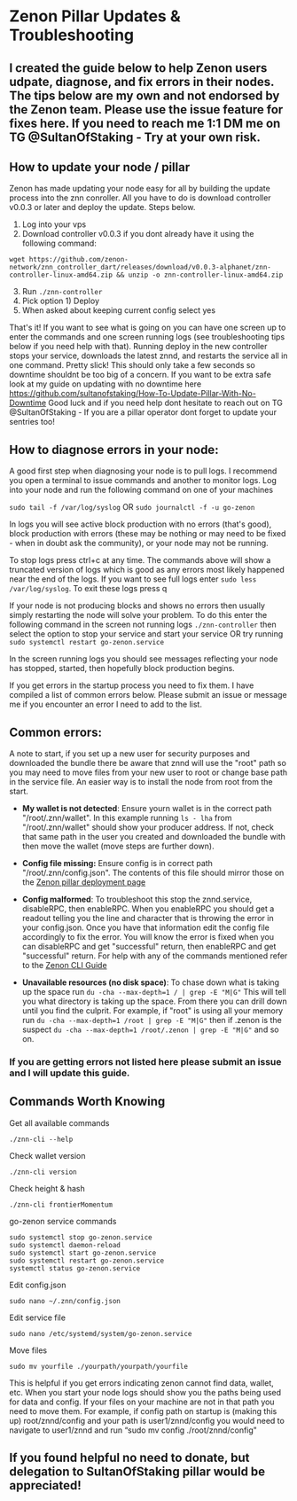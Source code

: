 # Zenon Pillar Updates & Troubleshooting

## I created the guide below to help Zenon users udpate, diagnose, and fix errors in their nodes. The tips below are my own and not endorsed by the Zenon team. Please use the issue feature for fixes here. If you need to reach me 1:1 DM me on TG @SultanOfStaking - Try at your own risk.

## How to update your node / pillar

Zenon has made updating your node easy for all by building the update process into the znn conroller. All you have to do is download controller v0.0.3 or later and deploy the update. Steps below.

1. Log into your vps 
2. Download controller v0.0.3 if you dont already have it using the following command:
```
wget https://github.com/zenon-network/znn_controller_dart/releases/download/v0.0.3-alphanet/znn-controller-linux-amd64.zip && unzip -o znn-controller-linux-amd64.zip
```
3. Run `./znn-controller`
4. Pick option 1) Deploy
5. When asked about keeping current config select yes

That's it! If you want to see what is going on you can have one screen up to enter the commands and one screen running logs (see troubleshooting tips below if you need help with that). Running deploy in the new controller stops your service, downloads the latest znnd, and restarts the service all in one command. Pretty slick! This should only take a few seconds so downtime shouldnt be too big of a concern. If you want to be extra safe look at my guide on updating with no downtime here https://github.com/sultanofstaking/How-To-Update-Pillar-With-No-Downtime Good luck and if you need help dont hesitate to reach out on TG @SultanOfStaking - If you are a pillar operator dont forget to update your sentries too!

## How to diagnose errors in your node:

A good first step when diagnosing your node is to pull logs. I recommend you open a terminal to issue commands and another to monitor logs. Log into your node and run the following command on one of your machines

`sudo tail -f /var/log/syslog` OR `sudo journalctl -f -u go-zenon`

In logs you will see active block production with no errors (that's good), block production with errors (these may be nothing or may need to be fixed - when in doubt ask the community), or your node may not be running. 

To stop logs press ctrl+c at any time. The commands above will show a truncated version of logs which is good as any errors most likely happened near the end of the logs. If you want to see full logs enter `sudo less /var/log/syslog`. To exit these logs press q

If your node is not producing blocks and shows no errors then usually simply restarting the node will solve your problem. To do this enter the following command in the screen not running logs `./znn-controller` then select the option to stop your service and start your service OR try running `sudo systemctl restart go-zenon.service`

In the screen running logs you should see messages reflecting your node has stopped, started, then hopefully block production begins.

If you get errors in the startup process you need to fix them. I have compiled a list of common errors below. Please submit an issue or message me if you encounter an error I need to add to the list.

## Common errors:
A note to start, if you set up a new user for security purposes and downloaded the bundle there be aware that znnd will use the "root" path so you may need to move files from your new user to root or change base path in the service file. An easier way is to install the node from root from the start.

- **My wallet is not detected**: Ensure yourn wallet is in the correct path "/root/.znn/wallet". In this example running `ls - lha` from "/root/.znn/wallet" should show your producer address. If not, check that same path in the user you created and downloaded the bundle with then move the wallet (move steps are further down). 

- **Config file missing:** Ensure config is in correct path "/root/.znn/config.json". The contents of this file should mirror those on the [Zenon pillar deployment page](https://testnet.znn.space/#!deploy.md)

- **Config malformed**: To troubleshoot this stop the znnd.service, disableRPC, then enableRPC. When you enableRPC you should get a readout telling you the line and character that is throwing the error in your config.json. Once you have that information edit the config file accordingly to fix the error. You will know the error is fixed when you can disableRPC and get "successful" return, then enableRPC and get "successful" return. For help with any of the commands mentioned refer to the [Zenon CLI Guide](https://testnet.znn.space/#!cli.md)

- **Unavailable resources (no disk space)**: To chase down what is taking up the space run `du -cha --max-depth=1 / | grep -E "M|G"` This will tell you what directory is taking up the space. From there you can drill down until you find the culprit. For example, if "root" is using all your memory run `du -cha --max-depth=1 /root | grep -E "M|G"` then if .zenon is the suspect `du -cha --max-depth=1 /root/.zenon | grep -E "M|G"` and so on. 

### If you are getting errors not listed here please submit an issue and I will update this guide.

## Commands Worth Knowing

Get all available commands

`./znn-cli --help`

Check wallet version

`./znn-cli version`

Check height & hash

`./znn-cli frontierMomentum`

go-zenon service commands

```
sudo systemctl stop go-zenon.service
sudo systemctl daemon-reload
sudo systemctl start go-zenon.service
sudo systemctl restart go-zenon.service
systemctl status go-zenon.service
```

Edit config.json

`sudo nano ~/.znn/config.json`

Edit service file

`sudo nano /etc/systemd/system/go-zenon.service`

Move files

`sudo mv yourfile ./yourpath/yourpath/yourfile` 

This is helpful if you get errors indicating zenon cannot find data, wallet, etc. When you start your node logs should show you the paths being used for data and config. If your files on your machine are not in that path you need to move them. For example, if config path on startup is (making this up) root/znnd/config and your path is user1/znnd/config you would need to navigate to user1/znnd and run “sudo mv config ./root/znnd/config"

## If you found helpful no need to donate, but delegation to SultanOfStaking pillar would be appreciated!
